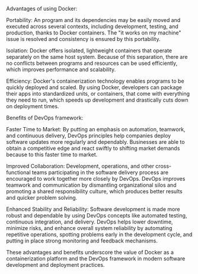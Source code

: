 
Advantages of using Docker:

Portability: An program and its dependencies may be easily moved and executed across several contexts, including development, testing, and production, thanks to Docker containers. The "it works on my machine" issue is resolved and consistency is ensured by this portability.

Isolation: Docker offers isolated, lightweight containers that operate separately on the same host system. Because of this separation, there are no conflicts between programs and resources can be used efficiently, which improves performance and scalability.

Efficiency: Docker's containerization technology enables programs to be quickly deployed and scaled. By using Docker, developers can package their apps into standardized units, or containers, that come with everything they need to run, which speeds up development and drastically cuts down on deployment times.

Benefits of DevOps framework:

Faster Time to Market: By putting an emphasis on automation, teamwork, and continuous delivery, DevOps principles help companies deploy software updates more regularly and dependably. Businesses are able to obtain a competitive edge and react swiftly to shifting market demands because to this faster time to market.

Improved Collaboration: Development, operations, and other cross-functional teams participating in the software delivery process are encouraged to work together more closely by DevOps. DevOps improves teamwork and communication by dismantling organizational silos and promoting a shared responsibility culture, which produces better results and quicker problem solving.

Enhanced Stability and Reliability: Software development is made more robust and dependable by using DevOps concepts like automated testing, continuous integration, and delivery. DevOps helps lower downtime, minimize risks, and enhance overall system reliability by automating repetitive operations, spotting problems early in the development cycle, and putting in place strong monitoring and feedback mechanisms.

These advantages and benefits underscore the value of Docker as a containerization platform and the DevOps framework in modern software development and deployment practices.